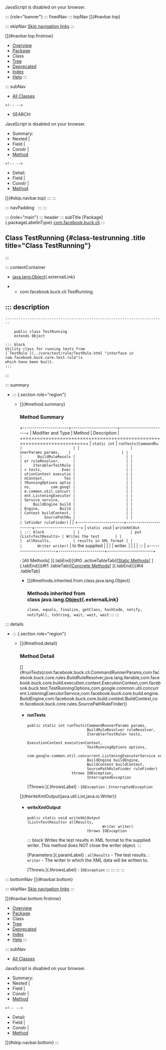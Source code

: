 <div>

JavaScript is disabled on your browser.

</div>

::: {role="banner"}
::: fixedNav
::: topNav
[]{#navbar.top}

::: skipNav
[Skip navigation links](#skip.navbar.top "Skip navigation links")
:::

[]{#navbar.top.firstrow}

-   [Overview](../../../../index.html)
-   [Package](package-summary.html)
-   Class
-   [Tree](package-tree.html)
-   [Deprecated](../../../../deprecated-list.html)
-   [Index](../../../../index-all.html)
-   [Help](../../../../help-doc.html)
:::

::: subNav
-   [All Classes](../../../../allclasses.html)

```{=html}
<!-- -->
```
-   SEARCH:

<div>

<div>

JavaScript is disabled on your browser.

</div>

</div>

<div>

-   Summary: 
-   Nested \| 
-   Field \| 
-   Constr \| 
-   [Method](#method.summary)

```{=html}
<!-- -->
```
-   Detail: 
-   Field \| 
-   Constr \| 
-   [Method](#method.detail)

</div>

[]{#skip.navbar.top}
:::
:::

::: navPadding
 
:::
:::

::: {role="main"}
::: header
::: subTitle
[Package]{.packageLabelInType} [com.facebook.buck.cli](package-summary.html)
:::

## Class TestRunning {#class-testrunning .title title="Class TestRunning"}
:::

::: contentContainer
-   [java.lang.Object](http://docs.oracle.com/javase/7/docs/api/java/lang/Object.html?is-external=true "class or interface in java.lang"){.externalLink}

-   -   com.facebook.buck.cli.TestRunning

::: description
-   

    ------------------------------------------------------------------------

        public class TestRunning
        extends Object

    ::: block
    Utility class for running tests from
    [`TestRule`](../core/test/rule/TestRule.html "interface in com.facebook.buck.core.test.rule")s
    which have been built.
    :::
:::

::: summary
-   ::: {.section role="region"}
    -   []{#method.summary}

        ### Method Summary

        +-----------------------+-----------------------+-----------------------+
        | Modifier and Type     | Method                | Description           |
        +=======================+=======================+=======================+
        | `static int`          | `runTests​(CommandRu   |                       |
        |                       | nnerParams params,    |                       |
        |                       |       BuildRuleResolv |                       |
        |                       | er ruleResolver,      |                       |
        |                       |     Iterable<TestRule |                       |
        |                       | > tests,         Exec |                       |
        |                       | utionContext executio |                       |
        |                       | nContext,         Tes |                       |
        |                       | tRunningOptions optio |                       |
        |                       | ns,         com.googl |                       |
        |                       | e.common.util.concurr |                       |
        |                       | ent.ListeningExecutor |                       |
        |                       | Service service,      |                       |
        |                       |     BuildEngine build |                       |
        |                       | Engine,         Build |                       |
        |                       | Context buildContext, |                       |
        |                       |          SourcePathRu |                       |
        |                       | leFinder ruleFinder)` |                       |
        +-----------------------+-----------------------+-----------------------+
        | `static void`         | `writeXmlOut          | ::: block             |
        |                       | put​(List<TestResults> | Writes the test       |
        |                       |  allResults,          | results in XML format |
        |                       |       Writer writer)` | to the supplied       |
        |                       |                       | writer.               |
        |                       |                       | :::                   |
        +-----------------------+-----------------------+-----------------------+

        : [All Methods[ ]{.tabEnd}]{#t0 .activeTableTab}[[Static
        Methods](javascript:show(1);)[ ]{.tabEnd}]{#t1
        .tableTab}[[Concrete
        Methods](javascript:show(8);)[ ]{.tabEnd}]{#t4 .tableTab}

        -   []{#methods.inherited.from.class.java.lang.Object}

            ### Methods inherited from class java.lang.[Object](http://docs.oracle.com/javase/7/docs/api/java/lang/Object.html?is-external=true "class or interface in java.lang"){.externalLink}

            `clone, equals, finalize, getClass, hashCode, notify, notifyAll, toString, wait, wait, wait`
    :::
:::

::: details
-   ::: {.section role="region"}
    -   []{#method.detail}

        ### Method Detail

        []{#runTests(com.facebook.buck.cli.CommandRunnerParams,com.facebook.buck.core.rules.BuildRuleResolver,java.lang.Iterable,com.facebook.buck.core.build.execution.context.ExecutionContext,com.facebook.buck.test.TestRunningOptions,com.google.common.util.concurrent.ListeningExecutorService,com.facebook.buck.core.build.engine.BuildEngine,com.facebook.buck.core.build.context.BuildContext,com.facebook.buck.core.rules.SourcePathRuleFinder)}

        -   #### runTests

            ``` methodSignature
            public static int runTests​(CommandRunnerParams params,
                                       BuildRuleResolver ruleResolver,
                                       Iterable<TestRule> tests,
                                       ExecutionContext executionContext,
                                       TestRunningOptions options,
                                       com.google.common.util.concurrent.ListeningExecutorService service,
                                       BuildEngine buildEngine,
                                       BuildContext buildContext,
                                       SourcePathRuleFinder ruleFinder)
                                throws IOException,
                                       InterruptedException
            ```

            [Throws:]{.throwsLabel}
            :   `IOException`
            :   `InterruptedException`

        []{#writeXmlOutput(java.util.List,java.io.Writer)}

        -   #### writeXmlOutput

            ``` methodSignature
            public static void writeXmlOutput​(List<TestResults> allResults,
                                              Writer writer)
                                       throws IOException
            ```

            ::: block
            Writes the test results in XML format to the supplied
            writer.
            This method does NOT close the writer object.
            :::

            [Parameters:]{.paramLabel}
            :   `allResults` - The test results.
            :   `writer` - The writer in which the XML data will be
                written to.

            [Throws:]{.throwsLabel}
            :   `IOException`
    :::
:::
:::
:::

::: bottomNav
[]{#navbar.bottom}

::: skipNav
[Skip navigation links](#skip.navbar.bottom "Skip navigation links")
:::

[]{#navbar.bottom.firstrow}

-   [Overview](../../../../index.html)
-   [Package](package-summary.html)
-   Class
-   [Tree](package-tree.html)
-   [Deprecated](../../../../deprecated-list.html)
-   [Index](../../../../index-all.html)
-   [Help](../../../../help-doc.html)
:::

::: subNav
-   [All Classes](../../../../allclasses.html)

<div>

<div>

JavaScript is disabled on your browser.

</div>

</div>

<div>

-   Summary: 
-   Nested \| 
-   Field \| 
-   Constr \| 
-   [Method](#method.summary)

```{=html}
<!-- -->
```
-   Detail: 
-   Field \| 
-   Constr \| 
-   [Method](#method.detail)

</div>

[]{#skip.navbar.bottom}
:::
